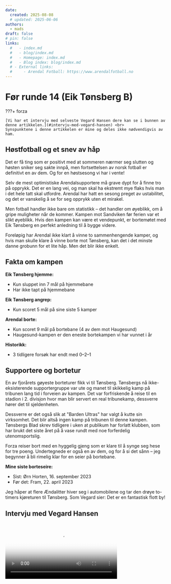 ```yaml
---
date:
  created: 2025-08-08
  # updated: 2025-06-06
authors:
  - mads
draft: false
# pin: false
links:
  #   - index.md
  #   - blog/index.md
  #   - Homepage: index.md
  #   - Blog index: blog/index.md
  # - External links:
  #     - Arendal Fotball: https://www.arendalfotball.no
---
```


# Før runde 14 (Eik Tønsberg B)

???+ forza

    [Vi har et intervju med selveste Vegard Hansen dere kan se i bunnen av denne artikkelen.](#intervju-med-vegard-hansen) <br>
    Synspunktene i denne artikkelen er mine og deles ikke nødvendigvis av ham.

## Høstfotball og et snev av håp

Det er få ting som er positivt med at sommeren nærmer seg slutten og høsten sniker seg sakte innpå, men fortsettelsen av norsk fotball er definitivt en av dem. Og for en høstsesong vi har i vente!

Selv de mest optimistiske Arendalsupportere må grave dypt for å finne tro på opprykk. Det er en lang vei, og man skal ha ekstremt mye flaks hvis man i det hele tatt skal utfordre. Arendal har hatt en sesong preget av ustabilitet, og det er vanskelig å se for seg opprykk uten et mirakel.

Men fotball handler ikke bare om statistikk – det handler om øyeblikk, om å gripe muligheter når de kommer. Kampen mot Sandviken før ferien var et slikt øyeblikk. Hvis den kampen kan være et vendepunkt, er bortemøtet med Eik Tønsberg en perfekt anledning til å bygge videre.

Foreløpig har Arendal ikke klart å vinne to sammenhengende kamper, og hvis man skulle klare å vinne borte mot Tønsberg, kan det i det minste danne grobunn for et lite håp. Men det blir ikke enkelt.

## Fakta om kampen

**Eik Tønsberg hjemme:**

- Kun sluppet inn 7 mål på hjemmebane
- Har ikke tapt på hjemmebane

**Eik Tønsberg angrep:**

- Kun scoret 5 mål på sine siste 5 kamper

**Arendal borte:**

- Kun scoret 9 mål på bortebane (4 av dem mot Haugesund)
- Haugesund-kampen er den eneste bortekampen vi har vunnet i år

**Historikk:**

- 3 tidligere forsøk har endt med 0–2–1

## Supportere og bortetur

En av fjorårets gøyeste borteturer fikk vi til Tønsberg. Tønsbergs nå ikke-eksisterende supportergruppe var ute og manet til skikkelig kamp på tribunen lang tid i forveien av kampen. Det var forfriskende å reise til en stadion i 2. divisjon hvor man blir servert en real tribunekamp, dessverre hører det til sjeldenheten.

Dessverre er det også slik at "Barden Ultras" har valgt å kutte sin virksomhet. Det blir altså ingen kamp på tribunen til denne kampen. Tønsbergs Blad skrev tidligere i uken at publikum har forlatt klubben, som har brukt det siste året på å vase rundt med noe forferdelig utenomsportslig.

Forza reiser bort med en hyggelig gjeng som er klare til å synge seg hese for tre poeng. Undertegnede er også en av dem, og for å si det sånn – jeg begynner å bli rimelig klar for en seier på bortebane.

**Mine siste borteseire:**

- Sist: Ørn Horten, 16. september 2023
- Før det: Fram, 22. april 2023

Jeg håper at flere Ændalitter hiver seg i automobilene og tar den drøye to-timers kjøreturen til Tønsberg. Som Vegard sier: Det er en fantastisk flott by!

## Intervju med Vegard Hansen

<video controls width="350" poster="https://raw.githubusercontent.com/lewiuberg/forza-arendal/refs/heads/master/docs/assets/images/blog/2025/2025-08-08_1.png?raw=true">
  <source src="https://raw.githubusercontent.com/lewiuberg/forza-arendal/refs/heads/master/docs/assets/video/2025/2025-08-08_1.mp4" type="video/mp4">
  Din nettleser støtter ikke video.
</video>
